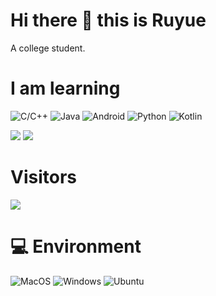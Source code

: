 # Hi there 👋 this is Ruyue
A college student.

# I am learning
![C/C++](https://img.shields.io/badge/C/C++%2011-e3cb81?style=flat-square&logo=C&logoColor=ffffff)
![Java](https://img.shields.io/badge/Java%2011-812f67?style=flat-square&logo=wine&logoColor=ffffff)
![Android](https://img.shields.io/badge/Android%2011-80ba77?style=flat-square&logo=Android&logoColor=ffffff)
![Python](https://img.shields.io/badge/Python%2011-cac1ba?style=flat-square&logo=Python&logoColor=ffffff)
![Kotlin](https://img.shields.io/badge/Kotlin%2011-d76eec?style=flat-square&logo=Kotlin&logoColor=ffffff)

![](https://github-readme-stats.vercel.app/api?username=Ruyue-Studio&show_icons=true&include_all_commits=true&theme=radical)
![](https://github-readme-stats.vercel.app/api/top-langs/?username=Ruyue-Studio&layout=compact&langs_count=10&theme=radical)

# Visitors
![](https://count.getloli.com/get/@Ruyue-Studio?theme=gelbooru)

# 💻 Environment
![MacOS](https://img.shields.io/badge/MacOS%2011-b26b80?style=flat-square&logo=MacOS&logoColor=ffffff)
![Windows](https://img.shields.io/badge/Windows%2011-00BBFF?style=flat-square&logo=Windows&logoColor=ffffff)
![Ubuntu](https://img.shields.io/badge/Ubuntu%2024%2e04-dd4814?style=flat-square&logo=ubuntu&logoColor=ffffff)
<!--
**Ruyue-Studio/Ruyue-Studio** is a ✨ _special_ ✨ repository because its `README.md` (this file) appears on your GitHub profile.

Here are some ideas to get you started:

- 🔭 I’m currently working on ...
- 🌱 I’m currently learning ...
- 👯 I’m looking to collaborate on ...
- 🤔 I’m looking for help with ...
- 💬 Ask me about ...
- 📫 How to reach me: ...
- 😄 Pronouns: ...
- ⚡ Fun fact: ...
-->
